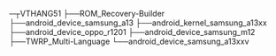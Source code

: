 ─┬VTHANG51
 ├──ROM_Recovery-Builder
 ├──android_device_samsung_a13
 ├──android_kernel_samsung_a13xx 
 ├──android_device_oppo_r1201
 ├──android_device_samsung_m12
 ├──TWRP_Multi-Language
 └──android_device_samsung_a13xxv
